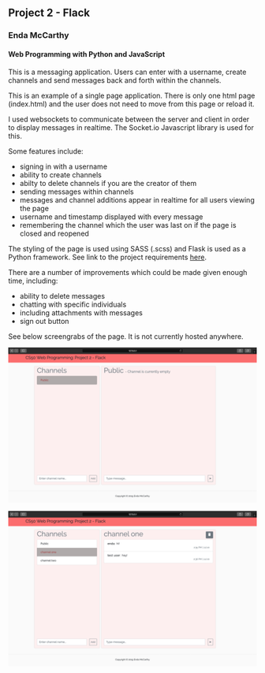 ## Project 2 - Flack
### Enda McCarthy
#### Web Programming with Python and JavaScript

This is a messaging application. Users can enter with a username, create channels and send messages back and forth within the channels.

This is an example of a single page application. There is only one html page (index.html) and the user does not need to move from this page or reload it.

I used websockets to communicate between the server and client in order to display messages in realtime. The Socket.io Javascript library is used for this.

Some features include:
- signing in with a username
- ability to create channels
- abilty to delete channels if you are the creator of them
- sending messages within channels
- messages and channel additions appear in realtime for all users viewing the page
- username and timestamp displayed with every message
- remembering the channel which the user was last on if the page is closed and reopened

The styling of the page is used using SASS (.scss) and Flask is used as a Python framework.
See link to the project requirements [here](https://docs.cs50.net/web/2018/x/projects/2/project2.html).

There are a number of improvements which could be made given enough time, including:
- ability to delete messages
- chatting with specific individuals
- including attachments with messages
- sign out button

See below screengrabs of the page. It is not currently hosted anywhere.

![alt text](screengrabs/Image2.png)

![alt text](screengrabs/Image1.png)

